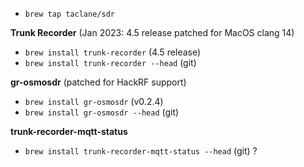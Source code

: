 - `brew tap taclane/sdr`

__Trunk Recorder__ (Jan 2023: 4.5 release patched for MacOS clang 14)
- `brew install trunk-recorder` (4.5 release)
- `brew install trunk-recorder --head` (git)

__gr-osmosdr__ (patched for HackRF support)
- `brew install gr-osmosdr` (v0.2.4)
- `brew install gr-osmosdr --head` (git)

__trunk-recorder-mqtt-status__
- `brew install trunk-recorder-mqtt-status --head` (git) ?
